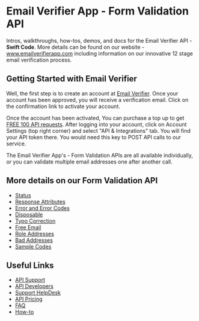 Email Verifier App - Form Validation API
=========
Intros, walkthroughs, how-tos, demos, and docs for the Email Verifier API - <strong>Swift Code</strong>. More details can be found on our website - www.emailverifierapp.com including information on our innovative 12 stage email verification process. 

Getting Started with Email Verifier
--------------------------------
Well, the first step is to create an account at [Email Verifier](https://www.emailverifierapp.com/). Once your account has been approved, you will receive a verification email. Click on the confirmation link to activate your account.

Once the account has been activated, You can purchase a top up to get [FREE 100 API requests](https://support.emailverifierapp.com/articles/api/do-i-get-free-credit-for-testing-your-api). After logging into your account, click on Account Settings (top right corner) and select "API & Integrations" tab. You will find your API token there. You would need this key to POST API calls to our service.

The Email Verifier App's - Form Validation APIs are all available individually, or you can validate multiple email addresses one after another call. 

More details on our Form Validation API
-------------

* [Status](https://www.emailverifierapp.com/form-validation-api-for-developers/status/)
* [Response Attributes](https://www.emailverifierapp.com/form-validation-api-for-developers/response-attributes/)
* [Error and Error Codes](https://www.emailverifierapp.com/form-validation-api-for-developers/error-error-codes/)
* [Disposable](https://www.emailverifierapp.com/form-validation-api-for-developers/disposable/)
* [Typo Correction](https://www.emailverifierapp.com/form-validation-api-for-developers/typo-suggestion/)
* [Free Email](https://www.emailverifierapp.com/form-validation-api-for-developers/free-email/)
* [Role Addresses](https://www.emailverifierapp.com/form-validation-api-for-developers/role-addresses/)
* [Bad Addresses](https://www.emailverifierapp.com/form-validation-api-for-developers/bad-addresses/)
* [Sample Codes](https://www.emailverifierapp.com/form-validation-api-for-developers/sample-codes/)


Useful Links
-------------

* [API Support](https://support.emailverifierapp.com/articles/api)
* [API Developers](https://www.emailverifierapp.com/form-validation-api-for-developers/)
* [Support HelpDesk](https://support.emailverifierapp.com/contact)
* [API Pricing](https://www.emailverifierapp.com/email-verification-pricing/)
* [FAQ](https://support.emailverifierapp.com/articles/frequently-asked-questions)
* [How-to](https://support.emailverifierapp.com/articles/how-to)
